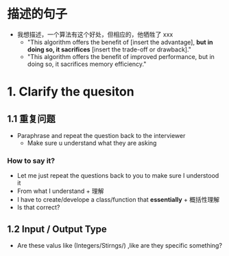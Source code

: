 # 描述的句子
* 我想描述，一个算法有这个好处，但相应的，他牺牲了 xxx 
  * "This algorithm offers the benefit of [insert the advantage], **but in doing so, it sacrifices** [insert the trade-off or drawback]."
  * "This algorithm offers the benefit of improved performance, but in doing so, it sacrifices memory efficiency."
# 1. Clarify the quesiton
## 1.1 重复问题
* Paraphrase and repeat the question back to the interviewer
  * Make sure u understand what they are asking 
### How to say it?
* Let me just repeat the questions back to you to make sure I understood it 
* From what I understand + 理解
* I have to create/develope a class/function that **essentially** + 概括性理解
* Is that correct?
## 1.2 Input / Output Type
* Are these valus like (Integers/Stirngs/) ,like are they specific something?
## 
